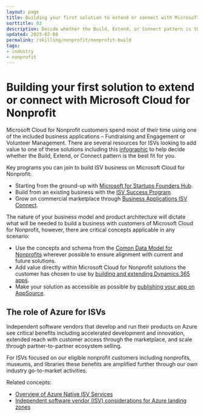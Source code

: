```yaml
---
layout: page
title: Building your first solution to extend or connect with Microsoft Cloud for Nonprofit
sorttitle: 03
description: Decide whether the Build, Extend, or Connect pattern is the best fit for you.
updated: 2023-02-08
permalink: /skilling/nonprofit/nonprofit-build
tags:
- industry
- nonprofit
---
```


# Building your first solution to extend or connect with Microsoft Cloud for Nonprofit

Microsoft Cloud for Nonprofit customers spend most of their time using one of the included business applications – Fundraising and Engagement or Volunteer Management. There are several resources for ISVs looking to add value to one of these solutions including this [infographic](https://assetsprod.microsoft.com/en-us/dyn365-isv-infographic.pdf) to help decide whether the Build, Extend, or Connect pattern is the best fit for you.

Key programs you can join to build ISV business on Microsoft Cloud for Nonprofit:
 - Starting from the ground-up with [Microsoft for Startups Founders Hub](https://www.microsoft.com/en-us/startups?rtc=1).
 - Build from an existing business with the [ISV Success Program](https://www.microsoft.com/en-us/isv/).
 - Grow on commercial marketplace through [Business Applications ISV Connect](https://partner.microsoft.com/en-us/solutions/business-applications/isv-build).

The nature of your business model and product architecture will dictate what will be needed to build a business with customers of Microsoft Cloud for Nonprofit, however, there are critical concepts applicable in any scenario:
 - Use the concepts and schema from the [Comon Data Model for Nonprofits](https://learn.microsoft.com/en-us/common-data-model/schema/core/applicationcommon/foundationcommon/crmcommon/accelerators/nonprofit/overview) wherever possible to ensure alignment with current and future solutions.
 - Add value directly within Microsoft Cloud for Nonprofit solutions the customer has chosen to use by [building and extending Dynamics 365 apps](https://learn.microsoft.com/en-us/power-apps/developer/model-driven-apps/overview).
 - Make your solution as accessible as possible by [publishing your app on AppSource](https://learn.microsoft.com/en-us/power-apps/developer/data-platform/publish-app-appsource).

## The role of Azure for ISVs
Independent software vendors that develop and run their products on Azure see critical benefits including accelerated development and innovation, extended reach with customer access through the marketplace, and scale through partner-to-partner ecosystem selling.

For ISVs focused on our eligible nonprofit customers including nonprofits, museums, and libraries these benefits are amplified further through our own industry go-to-market activities.

Related concepts:
 - [Overview of Azure Native ISV Services](https://learn.microsoft.com/en-us/azure/partner-solutions/overview)
 - [Independent software vendor (ISV) considerations for Azure landing zones](https://learn.microsoft.com/en-us/azure/cloud-adoption-framework/ready/landing-zone/isv-landing-zone?tabs=mg-env-no%2Cminimal)
